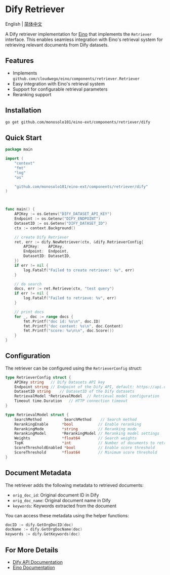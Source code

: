 # Dify Retriever

English | [简体中文](README_zh.md)

A Dify retriever implementation for [Eino](https://github.com/cloudwego/eino) that implements the `Retriever` interface. This enables seamless integration with Eino's retrieval system for retrieving relevant documents from Dify datasets.

## Features

- Implements `github.com/cloudwego/eino/components/retriever.Retriever`
- Easy integration with Eino's retrieval system
- Support for configurable retrieval parameters
- Reranking support

## Installation

```bash
go get github.com/monosolo101/eino-ext/components/retriever/dify
```

## Quick Start

```go
package main

import (
	"context"
	"fmt"
	"log"
	"os"

	"github.com/monosolo101/eino-ext/components/retriever/dify"
)



func main() {
	APIKey := os.Getenv("DIFY_DATASET_API_KEY")
	Endpoint := os.Getenv("DIFY_ENDPOINT")
	DatasetID := os.Getenv("DIFY_DATASET_ID")
	ctx := context.Background()

	// create Dify Retriever
	ret, err := dify.NewRetriever(ctx, &dify.RetrieverConfig{
		APIKey:    APIKey,
		Endpoint:  Endpoint,
		DatasetID: DatasetID,
	})
	if err != nil {
		log.Fatalf("Failed to create retriever: %v", err)
	}

	// do search
	docs, err := ret.Retrieve(ctx, "test query")
	if err != nil {
		log.Fatalf("Failed to retrieve: %v", err)
	}

	// print docs
	for _, doc := range docs {
		fmt.Printf("doc id: %s\n", doc.ID)
		fmt.Printf("doc content: %s\n", doc.Content)
		fmt.Printf("score: %v\n\n", doc.Score())
	}
}
```

## Configuration

The retriever can be configured using the `RetrieverConfig` struct:

```go
type RetrieverConfig struct {
    APIKey string   // Dify Datasets API key
    Endpoint string // Endpoint of the Dify API, default: https://api.dify.ai/v1
    DatasetID string    // DatasetID of the Dify datasets
    RetrievalModel *RetrievalModel  // Retrieval model configuration
    Timeout time.Duration   // HTTP connection timeout
}

type RetrievalModel struct {
    SearchMethod          SearchMethod    // Search method
    RerankingEnable      *bool           // Enable reranking
    RerankingMode        *string         // Reranking mode
    RerankingModel       *RerankingModel // Reranking model settings
    Weights              *float64        // Search weights
    TopK                 *int            // Number of documents to retrieve
    ScoreThresholdEnabled *bool          // Enable score threshold
    ScoreThreshold       *float64        // Minimum score threshold
}
```

## Document Metadata

The retriever adds the following metadata to retrieved documents:

- `orig_doc_id`: Original document ID in Dify
- `orig_doc_name`: Original document name in Dify
- `keywords`: Keywords extracted from the document

You can access these metadata using the helper functions:

```go
docID := dify.GetOrgDocID(doc)
docName := dify.GetOrgDocName(doc)
keywords := dify.GetKeywords(doc)
```

## For More Details

- [Dify API Documentation](https://github.com/langgenius/dify)
- [Eino Documentation](https://github.com/cloudwego/eino)
